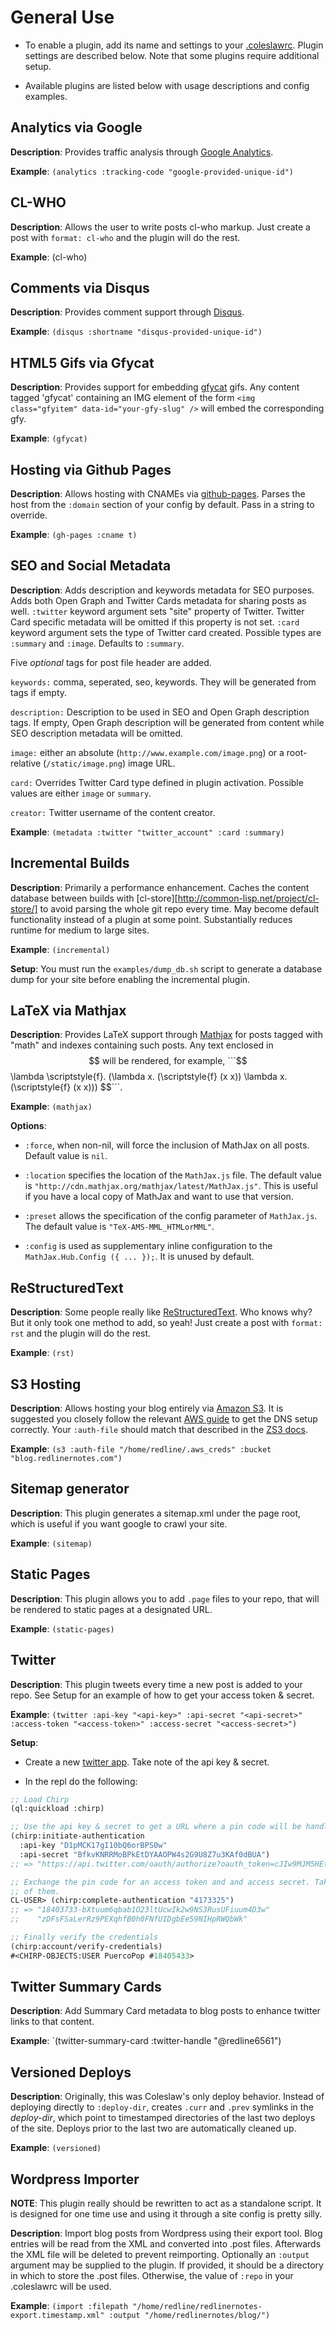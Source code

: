 # General Use

* To enable a plugin, add its name and settings to your
  [.coleslawrc][config_file]. Plugin settings are described
  below. Note that some plugins require additional setup.

* Available plugins are listed below with usage descriptions and
  config examples.

## Analytics via Google

**Description**: Provides traffic analysis through
  [Google Analytics](http://www.google.com/analytics/).

**Example**: `(analytics :tracking-code "google-provided-unique-id")`

## CL-WHO

**Description**: Allows the user to write posts cl-who markup. Just create a
post with `format: cl-who` and the plugin will do the rest.

**Example**: (cl-who)

## Comments via Disqus

**Description**: Provides comment support through
  [Disqus](http://www.disqus.com/).

**Example**: `(disqus :shortname "disqus-provided-unique-id")`

## HTML5 Gifs via Gfycat

**Description**: Provides support for embedding [gfycat](http://gfycat.com/) gifs.
  Any content tagged 'gfycat' containing an IMG element of the form
  `<img class="gfyitem" data-id="your-gfy-slug" />` will embed the
  corresponding gfy.

**Example**: `(gfycat)`

## Hosting via Github Pages

**Description**: Allows hosting with CNAMEs via
  [github-pages](http://pages.github.com/). Parses the host from the
  `:domain` section of your config by default. Pass in a string to
  override.

**Example**: `(gh-pages :cname t)`

## SEO and Social Metadata

**Description**: Adds description and keywords metadata for SEO purposes.
  Adds both Open Graph and Twitter Cards metadata for sharing posts as well.
  `:twitter` keyword argument sets "site" property of Twitter.
  Twitter Card specific metadata will be omitted if this property is not set.
  `:card` keyword argument sets the type of Twitter card created.
  Possible types are `:summary` and `:image`. Defaults to `:summary`.
  
  Five *optional* tags for post file header are added.

  `keywords:` comma, seperated, seo, keywords.
  They will be generated from tags if empty.

  `description:` Description to be used in SEO and
  Open Graph description tags. If empty, Open Graph description will be generated
  from content while SEO description metadata will be omitted.

  `image:` either an absolute (`http://www.example.com/image.png`)
  or a root-relative (`/static/image.png`) image URL.

  `card:` Overrides Twitter Card type defined in plugin activation.
  Possible values are either `image` or `summary`.

  `creator:` Twitter username of the content creator.

**Example**: `(metadata :twitter "twitter_account" :card :summary)`

## Incremental Builds

**Description**: Primarily a performance enhancement. Caches the
  content database between builds with
  [cl-store][http://common-lisp.net/project/cl-store/] to avoid
  parsing the whole git repo every time. May become default
  functionality instead of a plugin at some point. Substantially
  reduces runtime for medium to large sites.

**Example**: `(incremental)`

**Setup**: You must run the `examples/dump_db.sh` script to
  generate a database dump for your site before enabling the
  incremental plugin.

## LaTeX via Mathjax

**Description**: Provides LaTeX support through
  [Mathjax](http://www.mathjax.org/) for posts tagged with "math" and
  indexes containing such posts. Any text enclosed in $$ will be
  rendered, for example, ```$$ \lambda \scriptstyle{f}. (\lambda
  x. (\scriptstyle{f} (x x)) \lambda x. (\scriptstyle{f} (x x)))
  $$```.

**Example**: ```(mathjax)```

**Options**:

- `:force`, when non-nil, will force the inclusion of MathJax on all
  posts.  Default value is `nil`.

- `:location` specifies the location of the `MathJax.js` file.  The
  default value is `"http://cdn.mathjax.org/mathjax/latest/MathJax.js"`.
  This is useful if you have a local copy of MathJax and want to use that
  version.

- `:preset` allows the specification of the config parameter of
  `MathJax.js`.  The default value is `"TeX-AMS-MML_HTMLorMML"`.

- `:config` is used as supplementary inline configuration to the
  `MathJax.Hub.Config ({ ... });`. It is unused by default.

## ReStructuredText

**Description**: Some people really like
  [ReStructuredText](http://docutils.sourceforge.net/rst.html). Who
  knows why? But it only took one method to add, so yeah! Just create
  a post with `format: rst` and the plugin will do the rest.

**Example**: `(rst)`

## S3 Hosting

**Description**: Allows hosting your blog entirely via
  [Amazon S3](http://aws.amazon.com/s3/). It is suggested you closely
  follow the relevant
  [AWS guide](http://docs.aws.amazon.com/AmazonS3/latest/dev/website-hosting-custom-domain-walkthrough.html)
  to get the DNS setup correctly. Your `:auth-file` should match that
  described in the
  [ZS3 docs](http://www.xach.com/lisp/zs3/#file-credentials).

**Example**: `(s3 :auth-file "/home/redline/.aws_creds" :bucket
  "blog.redlinernotes.com")`

## Sitemap generator

**Description**: This plugin generates a sitemap.xml under the page
  root, which is useful if you want google to crawl your site.

**Example**: `(sitemap)`

## Static Pages

**Description**: This plugin allows you to add `.page` files to your
  repo, that will be rendered to static pages at a designated URL.

**Example**: `(static-pages)`

## Twitter

**Description**: This plugin tweets every time a new post is added to
  your repo. See Setup for an example of how to get your access token
  & secret.

**Example**: `(twitter :api-key "<api-key>"
                       :api-secret "<api-secret>"
                       :access-token "<access-token>"
                       :access-secret "<access-secret>")`

**Setup**:
- Create a new [twitter app](https://apps.twitter.com/). Take note of the api key & secret.

- In the repl do the following:
```lisp
;; Load Chirp
(ql:quickload :chirp)

;; Use the api key & secret to get a URL where a pin code will be handled to you.
(chirp:initiate-authentication
  :api-key "D1pMCK17gI10bQ6orBPS0w"
  :api-secret "BfkvKNRRMoBPkEtDYAAOPW4s2G9U8Z7u3KAf0dBUA")
;; => "https://api.twitter.com/oauth/authorize?oauth_token=cJIw9MJM5HEtQqZKahkj1cPn3m3kMb0BYEp6qhaRxfk"

;; Exchange the pin code for an access token and and access secret. Take note
;; of them.
CL-USER> (chirp:complete-authentication "4173325")
;; => "18403733-bXtuum6qbab1O23ltUcwIk2w9NS3RusUFiuum4D3w"
;;    "zDFsFSaLerRz9PEXqhfB0h0FNfUIDgbEe59NIHpRWQbWk"

;; Finally verify the credentials
(chirp:account/verify-credentials)
#<CHIRP-OBJECTS:USER PuercoPop #18405433>
```

## Twitter Summary Cards

**Description**: Add Summary Card metadata to blog posts
  to enhance twitter links to that content.

**Example**: `(twitter-summary-card :twitter-handle "@redline6561")

## Versioned Deploys

**Description**: Originally, this was Coleslaw's only deploy behavior.
  Instead of deploying directly to `:deploy-dir`, creates `.curr` and
  `.prev` symlinks in the *deploy-dir*, which point to timestamped
  directories of the last two deploys of the site. Deploys prior to the
  last two are automatically cleaned up.

**Example**: `(versioned)`

## Wordpress Importer

**NOTE**: This plugin really should be rewritten to act as a
  standalone script. It is designed for one time use and using it
  through a site config is pretty silly.

**Description**: Import blog posts from Wordpress using their export
  tool. Blog entries will be read from the XML and converted into
  .post files. Afterwards the XML file will be deleted to prevent
  reimporting. Optionally an `:output` argument may be supplied to the
  plugin. If provided, it should be a directory in which to store the
  .post files. Otherwise, the value of `:repo` in your .coleslawrc
  will be used.

**Example**: `(import :filepath "/home/redline/redlinernotes-export.timestamp.xml"
                      :output "/home/redlinernotes/blog/")`

[config_file]: http://github.com/redline6561/coleslaw/blob/master/examples/example.coleslawrc
